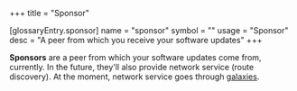 +++
title = "Sponsor"

[glossaryEntry.sponsor]
name = "sponsor"
symbol = ""
usage = "Sponsor"
desc = "A peer from which you receive your software updates"
+++

**Sponsors** are a peer from which your software updates come from, currently. In the future, they'll also provide network service (route discovery). At the moment, network service goes through [galaxies](/glossary/galaxy).
